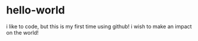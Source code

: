 # hello-world
i like to code, but this is my first time using github!
i wish to make an impact on the world!
